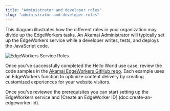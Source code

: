 ```yaml
---
title: "Administrator and developer roles"
slug: "administrator-and-developer-roles"
---
```

This diagram illustrates how the different roles in your organization may divide up the EdgeWorkers tasks. An Akamai Administrator will typically set up the EdgeWorkers service while a developer writes, tests, and deploys the JavaScript code.

<Frame>
  <img src="https://techdocs.akamai.com/edgeworkers/img/get-started-edgeworkers-service-v1.png" alt="EdgeWorkers Service Roles"/>
</Frame>

Once you've successfully completed the Hello World use case, review the code samples in the [Akamai EdgeWorkers GitHub repo](https://github.com/akamai/edgeworkers-examples/tree/master/edgecompute/examples). Each example uses an EdgeWorkers function to optimize content delivery by creating customized experiences for your website visitors.

Once you've reviewed the prerequisites you can start setting up the EdgeWorkers service and [Create an EdgeWorker ID].(doc:create-an-edgeworker-id).
